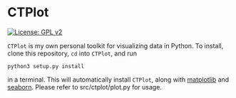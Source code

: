 # CTPlot
[![License: GPL v2](https://img.shields.io/badge/license-MIT-blue)](https://github.com/ctpeterson/SwissFit?tab=MIT-1-ov-file)

`CTPlot` is my own personal toolkit for visualizing data in Python. To install, clone this repository, `cd` into `CTPlot`, and run
```
python3 setup.py install
```
in a terminal. This will automatically install `CTPlot`, along with [matplotlib](https://github.com/matplotlib/matplotlib) and [seaborn](https://github.com/mwaskom/seaborn). Please refer to src/ctplot/plot.py for usage.